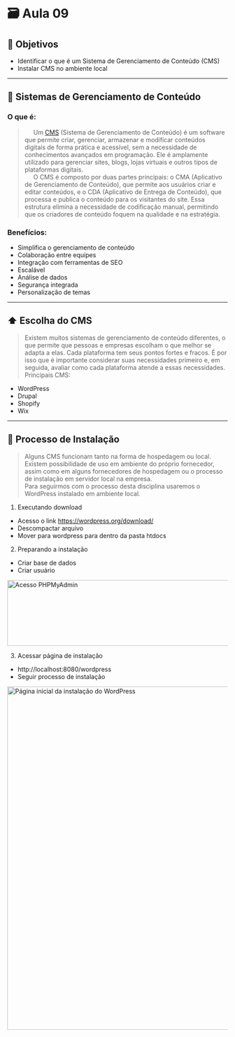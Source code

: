 # 🗃️ Aula 09

## 🎯 Objetivos
- Identificar o que é um Sistema de Gerenciamento de Conteúdo (CMS)
- Instalar CMS no ambiente local

---
## 🔄 Sistemas de Gerenciamento de Conteúdo
### O que é:
> &nbsp;&nbsp;&nbsp;&nbsp;&nbsp;Um [CMS](https://wordpress.com/pt-br/go/tutoriais/o-que-e-um-cms/) (Sistema de Gerenciamento de Conteúdo) é um software que permite criar, gerenciar, armazenar e modificar conteúdos digitais de forma prática e acessível, sem a necessidade de conhecimentos avançados em programação. Ele é amplamente utilizado para gerenciar sites, blogs, lojas virtuais e outros tipos de plataformas digitais.\
> &nbsp;&nbsp;&nbsp;&nbsp;&nbsp;O CMS é composto por duas partes principais: o CMA (Aplicativo de Gerenciamento de Conteúdo), que permite aos usuários criar e editar conteúdos, e o CDA (Aplicativo de Entrega de Conteúdo), que processa e publica o conteúdo para os visitantes do site. Essa estrutura elimina a necessidade de codificação manual, permitindo que os criadores de conteúdo foquem na qualidade e na estratégia.

### Benefícios:
- Simplifica o gerenciamento de conteúdo
- Colaboração entre equipes
- Integração com ferramentas de SEO
- Escalável
- Análise de dados
- Segurança integrada
- Personalização de temas

---
## ⬆️ Escolha do CMS
> Existem muitos sistemas de gerenciamento de conteúdo diferentes, o que permite que pessoas e empresas escolham o que melhor se adapta a elas. Cada plataforma tem seus pontos fortes e fracos. É por isso que é importante considerar suas necessidades primeiro e, em seguida, avaliar como cada plataforma atende a essas necessidades.\
> Principais CMS:
- WordPress
- Drupal
- Shopify
- Wix

---
## 📣 Processo de Instalação
> Alguns CMS funcionam tanto na forma de hospedagem ou local. Existem possibilidade de uso em ambiente do próprio fornecedor, assim como em alguns fornecedores de hospedagem ou o processo de instalação em servidor local na empresa. \
> Para seguirmos com o processo desta disciplina usaremos o WordPress instalado em ambiente local.

1) Executando download
  - Acesso o link https://wordpress.org/download/
  - Descompactar arquivo
  - Mover para wordpress para dentro da pasta htdocs
2) Preparando a instalação
  - Criar base de dados
  - Criar usuário
<img width="989" height="150" alt="Acesso PHPMyAdmin" src="https://github.com/user-attachments/assets/07450e85-48b2-4b90-83d4-110f05ab608b" />

3) Acessar página de instalação
  - http://localhost:8080/wordpress
  - Seguir processo de instalação
<img width="1173" height="784" alt="Página inicial da instalação do WordPress" src="https://github.com/user-attachments/assets/e6de3f87-882a-4c90-85d2-4672006fe99d" />

